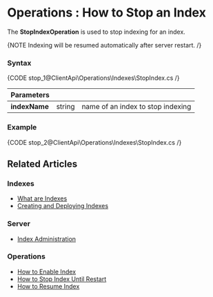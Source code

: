 ﻿# Operations : How to Stop an Index

The **StopIndexOperation** is used to stop indexing for an index. 

{NOTE Indexing will be resumed automatically after server restart. /}

### Syntax

{CODE stop_1@ClientApi\Operations\Indexes\StopIndex.cs /}

| Parameters | | |
| ------------- | ------------- | ----- |
| **indexName** | string | name of an index to stop indexing |

### Example

{CODE stop_2@ClientApi\Operations\Indexes\StopIndex.cs /}

## Related Articles

### Indexes

- [What are Indexes](../../../../indexes/what-are-indexes)
- [Creating and Deploying Indexes](../../../../indexes/creating-and-deploying)

### Server

- [Index Administration](../../../../server/administration/index-administration)

### Operations

- [How to Enable Index](../../../../client-api/operations/maintenance/indexes/enable-index)
- [How to Stop Index Until Restart](../../../../client-api/operations/maintenance/indexes/stop-index)
- [How to Resume Index](../../../../client-api/operations/maintenance/indexes/start-index)
